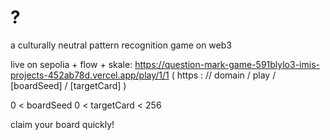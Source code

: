 # ?
a culturally neutral pattern recognition game on web3

live on sepolia + flow + skale: https://question-mark-game-591blylo3-imis-projects-452ab78d.vercel.app/play/1/1
( https : // domain / play / [boardSeed] / [targetCard] )

0 < boardSeed
0 < targetCard < 256

claim your board quickly!